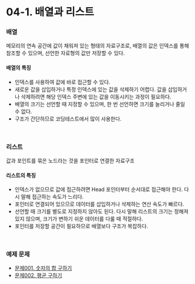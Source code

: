 # 04-1. 배열과 리스트

### 배열

메모리의 연속 공간에 값이 채워져 있는 형태의 자료구조로, 배열의 값은 인덱스를 통해 참조할 수 있으며, 선언한 자료형의 값만 저장할 수 있다.

#### 배열의 특징

- 인덱스를 사용하여 값에 바로 접근할 수 있다.
- 새로운 값을 삽입하거나 특정 인덱스에 있는 값을 삭제하기 어렵다. 값을 삽입하거나 삭제하려면 해당 인덱스 주변에 있는 값을 이동시키는 과정이 필요하다.
- 배열의 크기는 선언할 때 지정할 수 있으며, 한 번 선언하면 크기를 늘리거나 줄일 수 없다.
- 구조가 간단하므로 코딩테스트에서 많이 사용한다.

<br />

### 리스트

값과 포인트를 묶은 노드라는 것을 포인터로 연결한 자료구조

#### 리스트의 특징

- 인덱스가 없으므로 값에 접근하려면 Head 포인터부터 순서대로 접근해야 한다. 다시 말해 접근하는 속도가 느리다.
- 포인터로 연결되어 있으므로 데이터를 삽입하거나 삭제하는 연산 속도가 빠르다.
- 선언할 때 크기를 별도로 지정하지 않아도 된다. 다시 말해 리스트의 크기는 정해져 있지 않으며, 크기가 변하기 쉬운 데이터를 다룰 때 적절하다.
- 포인터를 저장할 공간이 필요하므로 배열보다 구조가 복잡하다.

<br />

### 예제 문제

- [문제001. 숫자의 합 구하기](./문제001.%20숫자의%20합%20구하기.md)
- [문제002. 평균 구하기](./문제002.%20평균%20구하기.md)

